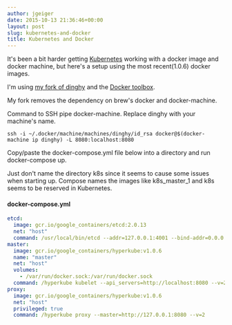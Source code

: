 ```yaml
---
author: jgeiger
date: 2015-10-13 21:36:46+00:00
layout: post
slug: kubernetes-and-docker
title: Kubernetes and Docker
---
```


It's been a bit harder getting [Kubernetes](http://kubernetes.io/) working with a docker image and docker machine, but here's a setup using the most recent(1.0.6) docker images.

I'm using [my fork of dinghy](https://github.com/jgeiger/dinghy) and the [Docker toolbox](https://www.docker.com/toolbox).

My fork removes the dependency on brew's docker and docker-machine.

Command to SSH pipe docker-machine. Replace dinghy with your machine's name.

```console
ssh -i ~/.docker/machine/machines/dinghy/id_rsa docker@$(docker-machine ip dinghy) -L 8080:localhost:8080
```
Copy/paste the docker-compose.yml file below into a directory and run docker-compose up.

Just don't name the directory k8s since it seems to cause some issues when starting up. Compose names the images like k8s\_master\_1 and k8s seems to be reserved in Kubernetes.

#### docker-compose.yml
```yaml
etcd:
  image: gcr.io/google_containers/etcd:2.0.13
  net: "host"
  command: /usr/local/bin/etcd --addr=127.0.0.1:4001 --bind-addr=0.0.0.0:4001 --data-dir=/var/etcd/data
master:
  image: gcr.io/google_containers/hyperkube:v1.0.6
  name: "master"
  net: "host"
  volumes:
    - /var/run/docker.sock:/var/run/docker.sock
  command: /hyperkube kubelet --api_servers=http://localhost:8080 --v=2 --address=0.0.0.0 --enable_server --hostname_override=127.0.0.1 --config=/etc/kubernetes/manifests
proxy:
  image: gcr.io/google_containers/hyperkube:v1.0.6
  net: "host"
  privileged: true
  command: /hyperkube proxy --master=http://127.0.0.1:8080 --v=2
```
